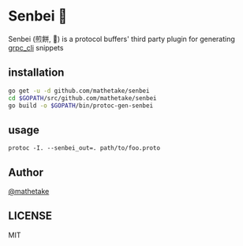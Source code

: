 # Senbei 🍘

Senbei (煎餅, 🍘) is a protocol buffers' third party plugin for generating [grpc_cli](https://github.com/grpc/grpc/blob/master/doc/command_line_tool.md) snippets


## installation

```bash
go get -u -d github.com/mathetake/senbei
cd $GOPATH/src/github.com/mathetake/senbei
go build -o $GOPATH/bin/protoc-gen-senbei
```

## usage

```$xslt
protoc -I. --senbei_out=. path/to/foo.proto
```

## Author

[@mathetake](https://twitter.com/mathetake)


## LICENSE
MIT
